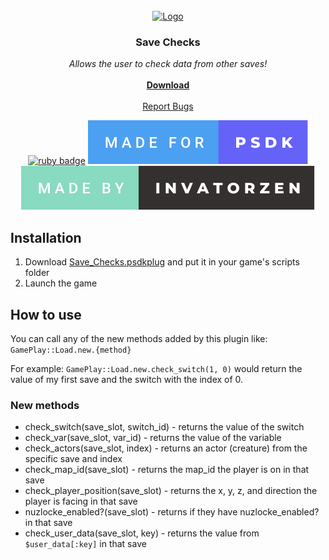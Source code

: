 
<!-- PROJECT LOGO -->
<br />
<div align="center">
  <a href="https://github.com/invatorzen/PSDKPlugins">
    <img src="https://i.imgur.com/Q3LOc4v.png" alt="Logo" width="240" height="240">
  </a>

  <h3 align="center">Save Checks</h3>

  <p align="center">
    <i>Allows the user to check data from other saves!</i>
    <br /> <br />
    <a href="https://github.com/invatorzen/Invatorzens_PSDKPlugins/raw/refs/heads/main/plugins/Save_Checks/Save_Checks.psdkplug"><strong>Download</strong></a>
    <br />
    <br />
    <a href="https://github.com/invatorzen/InvatorzenPSDKPlugins/issues">Report Bugs</a>
      
  [![ruby badge](https://forthebadge.com/images/badges/made-with-ruby.svg)](https://forthebadge.com)
  [![psdk badge](/svgs/made_for_psdk.svg)](https://gitlab.com/pokemonsdk/pokemonsdk)
  [![invatorzen badge](/svgs/made_by_invatorzen.svg)](https://github.com/invatorzen/Invatorzens_PSDKPlugins/tree/main)
  </p>
</div>

## Installation
<ol>
  <li>Download <a href="https://github.com/invatorzen/Invatorzens_PSDKPlugins/raw/refs/heads/main/plugins/Save_Checks/Save_Checks.psdkplug">Save_Checks.psdkplug</a> and put it in your game's scripts folder</li>
  <li>Launch the game</li>
</ol>

## How to use
You can call any of the new methods added by this plugin like:
``GamePlay::Load.new.{method}``

For example: ``GamePlay::Load.new.check_switch(1, 0)`` would return the value of my first save and the switch with the index of 0.

### New methods
* check_switch(save_slot, switch_id) - returns the value of the switch
* check_var(save_slot, var_id) - returns the value of the variable
* check_actors(save_slot, index) - returns an actor (creature) from the specific save and index
* check_map_id(save_slot) - returns the map_id the player is on in that save
* check_player_position(save_slot) - returns the x, y, z, and direction the player is facing in that save
* nuzlocke_enabled?(save_slot) - returns if they have nuzlocke_enabled? in that save
* check_user_data(save_slot, key) - returns the value from ``$user_data[:key]`` in that save